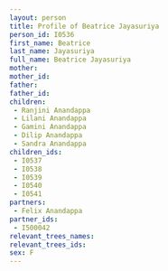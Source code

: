 ```yaml
---
layout: person
title: Profile of Beatrice Jayasuriya
person_id: I0536
first_name: Beatrice
last_name: Jayasuriya
full_name: Beatrice Jayasuriya
mother: 
mother_id: 
father: 
father_id: 
children:
 - Ranjini Anandappa
 - Lilani Anandappa
 - Gamini Anandappa
 - Dilip Anandappa
 - Sandra Anandappa
children_ids:
 - I0537
 - I0538
 - I0539
 - I0540
 - I0541
partners:
 - Felix Anandappa
partner_ids:
 - I500042
relevant_trees_names:
relevant_trees_ids:
sex: F
---
```



